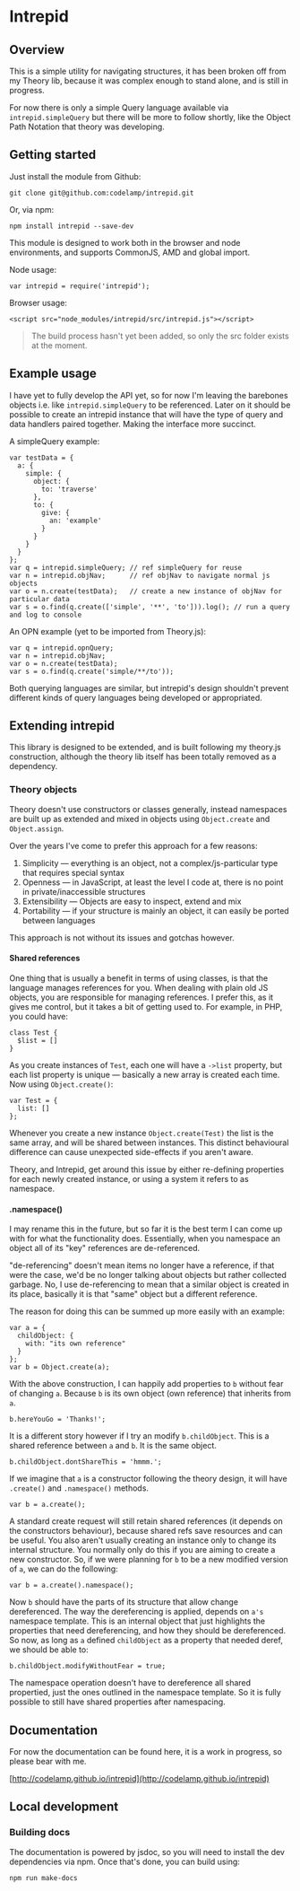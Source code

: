 # Intrepid

## Overview

This is a simple utility for navigating structures, it has been broken off from my Theory lib, because it was complex enough to stand alone, and is still in progress.

For now there is only a simple Query language available via `intrepid.simpleQuery` but there will be more to follow shortly, like the Object Path Notation that theory was developing.

## Getting started

Just install the module from Github:

    git clone git@github.com:codelamp/intrepid.git

Or, via npm:

    npm install intrepid --save-dev

This module is designed to work both in the browser and node environments, and supports CommonJS, AMD and global import.

Node usage:

    var intrepid = require('intrepid');

Browser usage:

    <script src="node_modules/intrepid/src/intrepid.js"></script>

> The build process hasn't yet been added, so only the src folder exists at the moment.

## Example usage

I have yet to fully develop the API yet, so for now I'm leaving the barebones objects i.e. like `intrepid.simpleQuery` to be referenced. Later on it should be possible to create an intrepid instance that will have the type of query and data handlers paired together. Making the interface more succinct.

A simpleQuery example:

    var testData = {
      a: {
        simple: {
          object: {
            to: 'traverse'
          },
          to: {
            give: {
              an: 'example'
            }
          }
        }
      }
    };
    var q = intrepid.simpleQuery; // ref simpleQuery for reuse
    var n = intrepid.objNav;      // ref objNav to navigate normal js objects
    var o = n.create(testData);   // create a new instance of objNav for particular data
    var s = o.find(q.create(['simple', '**', 'to'])).log(); // run a query and log to console

An OPN example (yet to be imported from Theory.js):

    var q = intrepid.opnQuery;
    var n = intrepid.objNav;
    var o = n.create(testData);
    var s = o.find(q.create('simple/**/to'));

Both querying languages are similar, but intrepid's design shouldn't prevent different kinds of query languages being developed or appropriated.

## Extending intrepid

This library is designed to be extended, and is built following my theory.js construction, although the theory lib itself has been totally removed as a dependency.

### Theory objects

Theory doesn't use constructors or classes generally, instead namespaces are built up as extended and mixed in objects using `Object.create` and `Object.assign`.

Over the years I've come to prefer this approach for a few reasons:

1. Simplicity — everything is an object, not a complex/js-particular type that requires special syntax
2. Openness — in JavaScript, at least the level I code at, there is no point in private/inaccessible structures
3. Extensibility — Objects are easy to inspect, extend and mix
4. Portability — if your structure is mainly an object, it can easily be ported between languages

This approach is not without its issues and gotchas however.

#### Shared references

One thing that is usually a benefit in terms of using classes, is that the language manages references for you. When dealing with plain old JS objects, you are responsible for managing references. I prefer this, as it gives me control, but it takes a bit of getting used to. For example, in PHP, you could have:

    class Test {
      $list = []
    }

As you create instances of `Test`, each one will have a `->list` property, but each list property is unique — basically a new array is created each time. Now using `Object.create()`:

    var Test = {
      list: []
    };

Whenever you create a new instance `Object.create(Test)` the list is the same array, and will be shared between instances. This distinct behavioural difference can cause unexpected side-effects if you aren't aware.

Theory, and Intrepid, get around this issue by either re-defining properties for each newly created instance, or using a system it refers to as namespace.


#### .namespace()

I may rename this in the future, but so far it is the best term I can come up with for what the functionality does. Essentially, when you namespace an object all of its "key" references are de-referenced.

"de-referencing" doesn't mean items no longer have a reference, if that were the case, we'd be no longer talking about objects but rather collected garbage. No, I use de-referencing to mean that a similar object is created in its place, basically it is that "same" object but a different reference.

The reason for doing this can be summed up more easily with an example:

    var a = {
      childObject: {
        with: "its own reference"
      }
    };
    var b = Object.create(a);

With the above construction, I can happily add properties to `b` without fear of changing `a`. Because `b` is its own object (own reference) that inherits from `a`.

    b.hereYouGo = 'Thanks!';

It is a different story however if I try an modify `b.childObject`. This is a shared reference between `a` and `b`. It is the same object.

    b.childObject.dontShareThis = 'hmmm.';

If we imagine that `a` is a constructor following the theory design, it will have `.create()` and `.namespace()` methods.

    var b = a.create();

A standard create request will still retain shared references (it depends on the constructors behaviour), because shared refs save resources and can be useful. You also aren't usually creating an instance only to change its internal structure. You normally only do this if you are aiming to create a new constructor. So, if we were planning for `b` to be a new modified version of `a`, we can do the following:

    var b = a.create().namespace();

Now `b` should have the parts of its structure that allow change dereferenced. The way the dereferencing is applied, depends on `a's` namespace template. This is an internal object that just highlights the properties that need dereferencing, and how they should be dereferenced. So now, as long as `a` defined `childObject` as a property that needed deref, we should be able to:

    b.childObject.modifyWithoutFear = true;

The namespace operation doesn't have to dereference all shared propertied, just the ones outlined in the namespace template. So it is fully possible to still have shared properties after namespacing.

## Documentation

For now the documentation can be found here, it is a work in progress, so please bear with me.

[http://codelamp.github.io/intrepid](http://codelamp.github.io/intrepid)

## Local development

### Building docs

The documentation is powered by jsdoc, so you will need to install the dev dependencies via npm. Once that's done, you can build using:

    npm run make-docs
